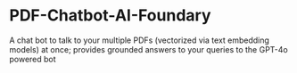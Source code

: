 # PDF-Chatbot-AI-Foundary
A chat bot to talk to your multiple PDFs (vectorized via text embedding models) at once; provides grounded answers to your queries to the GPT-4o powered bot
